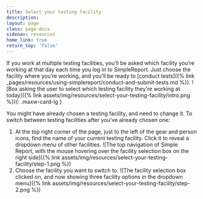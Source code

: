 ```yaml
---
title: Select your testing facility
description:
layout: page
class: page-docs
sidenav: resources
home_link: true
return_top: 'false'
---
```


If you work at multiple testing facilities, you’ll be asked which facility you’re working at that day each time you log in to SimpleReport. Just choose the facility where you’re working, and you’ll be ready to [conduct tests]({% link _pages/resources/using-simplereport/conduct-and-submit-tests.md %}).
![Box asking the user to select which testing facility they're working at today]({% link assets/img/resources/select-your-testing-facility/intro.png %}){: .maxw-card-lg }

You might have already chosen a testing facility, and need to change it. To switch between testing facilities after you’ve already chosen one:
1. At the top right corner of the page, just to the left of the gear and person icons, find the name of your current testing facility. Click it to reveal a dropdown menu of other facilities.
![The top navigation of Simple Report, with the mouse hovering over the facility selection box on the right side]({% link assets/img/resources/select-your-testing-facility/step-1.png %})
1. Choose the facility you want to switch to.
![The facility selection box clicked on, and now showing three facility options in the dropdown menu]({% link assets/img/resources/select-your-testing-facility/step-2.png %})

